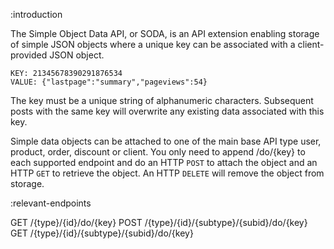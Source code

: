 :introduction

The Simple Object Data API, or SODA, is an API extension enabling storage of
simple JSON objects where a unique key can be associated with a client-provided
JSON object.

```text
KEY: 21345678390291876534
VALUE: {"lastpage":"summary","pageviews":54}
```

The key must be a unique string of alphanumeric characters. Subsequent posts
with the same key will overwrite any existing data associated with this key.

Simple data objects can be attached to one of the main base API type user,
product, order, discount or client. You only need to append /do/{key} to each
supported endpoint and do an HTTP `POST` to attach the object and an HTTP `GET`
to retrieve the object. An HTTP `DELETE` will remove the object from storage.

:relevant-endpoints

GET /{type}/{id}/do/{key}
POST /{type}/{id}/{subtype}/{subid}/do/{key}
GET /{type}/{id}/{subtype}/{subid}/do/{key}
